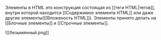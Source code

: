 Элементы в HTML это конструкция состоящая из [[теги HTML|тегов]], внутри которой находится [[Содержимое элемента HTML]] или даже другие элементы([[Вложеность HTML]]).
Элементы принято делать на [[Блочные элементы]] и [[Строчные элементы]].

![[безымянный.png]]